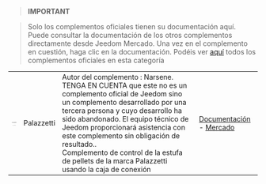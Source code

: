 
>**IMPORTANT**

>Solo los complementos oficiales tienen su documentación aquí. Puede consultar la documentación de los otros complementos directamente desde Jeedom Mercado. Una vez en el complemento en cuestión, haga clic en la documentación.
>Podéis ver [aquí](https://market.jeedom.com/index.php?v=d&p=market&type=plugin&categorie=Energie) todos los complementos oficiales en esta categoría

| | | | |
|--- | --- | --- | ---|
|<img src="Palazzetti/Palazzetti_icon.png" class="pluginLogo" width="100" />|Palazzetti|Autor del complemento : Narsene.<br/>TENGA EN CUENTA que este no es un complemento oficial de Jeedom sino un complemento desarrollado por una tercera persona y cuyo desarrollo ha sido abandonado. El equipo técnico de Jeedom proporcionará asistencia con este complemento sin obligación de resultado.. <br/>Complemento de control de la estufa de pellets de la marca Palazzetti usando la caja de conexión|[Documentación](Palazzetti/index.md) - [Mercado](https://market.jeedom.com/index.php?v=d&p=market_display&id=3104)|

